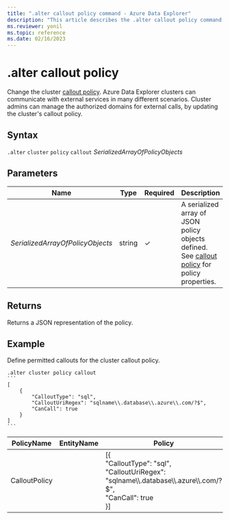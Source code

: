 ```yaml
---
title: ".alter callout policy command - Azure Data Explorer"
description: "This article describes the .alter callout policy command in Azure Data Explorer."
ms.reviewer: yonil
ms.topic: reference
ms.date: 02/16/2023
---
```

# .alter callout policy

Change the cluster [callout policy](calloutpolicy.md). Azure Data Explorer clusters can communicate with external services in many different scenarios. Cluster admins can manage the authorized domains for external calls, by updating the cluster's callout policy.

## Syntax

`.alter` `cluster` `policy` `callout` *SerializedArrayOfPolicyObjects*

## Parameters

| Name | Type | Required | Description |
|--|--|--|--|
| *SerializedArrayOfPolicyObjects* | string | &check; | A serialized array of JSON policy objects defined. See [callout policy](calloutpolicy.md) for policy properties.|

## Returns

Returns a JSON representation of the policy.

## Example

Define permitted callouts for the cluster callout policy.

````kusto
.alter cluster policy callout
```
[
    {
        "CalloutType": "sql",
        "CalloutUriRegex": "sqlname\\.database\\.azure\\.com/?$",
        "CanCall": true
    }
]
```
````

|PolicyName|EntityName|Policy|ChildEntities|EntityType|
|---|---|---|---|---|
|CalloutPolicy||[{<br>"CalloutType": "sql",<br>"CalloutUriRegex": "sqlname\\\\.database\\\\.azure\\\\.com/?$",<br>"CanCall": true<br>}]|||
